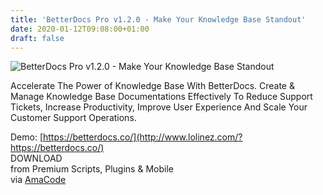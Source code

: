 ```yaml
---
title: 'BetterDocs Pro v1.2.0 - Make Your Knowledge Base Standout'
date: 2020-01-12T09:08:00+01:00
draft: false
---
```


![BetterDocs Pro v1.2.0 - Make Your Knowledge Base Standout](http://www.codelist.cc/uploads/posts/2019-12/1576311380_betterdocs-pro.jpg "BetterDocs Pro v1.2.0 - Make Your Knowledge Base Standout")  
  
Accelerate The Power of Knowledge Base With BetterDocs. Create & Manage Knowledge Base Documentations Effectively To Reduce Support Tickets, Increase Productivity, Improve User Experience And Scale Your Customer Support Operations.  
  
Demo: [https://betterdocs.co/](http://www.lolinez.com/?https://betterdocs.co/)  
DOWNLOAD  
from Premium Scripts, Plugins & Mobile  
via [AmaCode](https://amazcode.ooo)
